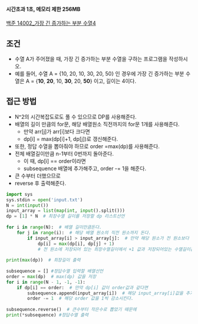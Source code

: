 
#### 시간초과 1초, 메모리 제한 256MB

[백준 14002_가장 긴 증가하는 부분 수열4](https://www.acmicpc.net/problem/14002)

## 조건

- 수열 A가 주어졌을 때, 가장 긴 증가하는 부분 수열을 구하는 프로그램을 작성하시오.
- 예를 들어, 수열 A = {10, 20, 10, 30, 20, 50} 인 경우에 가장 긴 증가하는 부분 수열은 A = {**10**, **20**, 10, **30**, 20, **50**} 이고, 길이는 4이다.



## 접근 방법

- N^2의 시간복잡도로도 풀 수 있으므로 DP를 사용해준다.
- 배열의 길이 만큼의 for문, 해당 배열원소 직전까지의 for문 1개를 사용해준다.
	- 만약 arr[j]가 arr[i]보다 크다면
	- dp[i] = max(dp[i]+1, dp[j])로 갱신해준다.
- 또한, 정답 수열을 뽑아줘야 하므로 order =max(dp)를 사용해준다.
- 전체 배열길이만큼 n-1부터 0번까지 돌아준다.
	- 이 때, dp[i] == order이라면
	- subsequence 배열에 추가해주고, order -= 1을 해준다.
- 큰 수부터 더했으므로
- reverse 후 출력해준다.


```python
import sys  
sys.stdin = open('input.txt')  
N = int(input())  
input_array = list(map(int, input().split()))  
dp = [1] * N  # 최장수열 길이를 저장할 dp 리스트선언  
  
for i in range(N):  # 배열 길이만큼돈다.  
    for j in range(i):  # 해당 배열 원소의 직전 원소까지 돈다.  
        if input_array[i] > input_array[j]:  # 만약 해당 원소가 전 원소보다 크다면  
            dp[i] = max(dp[i], dp[j] + 1)  
            # 전 원소에 저장되어 있는 최장수열길이에서 +1 값과 저장되어있는 수열길이값을 비교해서 큰값을 대입  
  
print(max(dp))  # 최장길이 출력  
  
subsequence = [] #정답수열 입력할 배열선언  
order = max(dp)  # max(dp) 값을 저장  
for i in range(N - 1, -1, -1):  
    if dp[i] == order:  # 만약 dp[i] 값이 order값과 같다면  
        subsequence.append(input_array[i])  # 해당 input_array[i]값을 추가  
        order -= 1  # 해당 order 값을 1씩 감소시킨다.  
  
subsequence.reverse()  # 큰수부터 작은수로 뽑았기 때문에  
print(*subsequence) #정답수열 출력


```